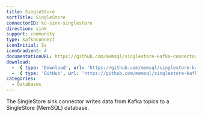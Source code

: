 ```yaml
---
title: SingleStore
sortTitle: SingleStore
connectorID: kc-sink-singlestore
direction: sink
support: community
type: kafkaConnect
iconInitial: Ss
iconGradient: 4
documentationURL: https://github.com/memsql/singlestore-kafka-connector
download:
  -  { type: 'Download', url: 'https://github.com/memsql/singlestore-kafka-connector/releases' }
  -  { type: 'GitHub', url: 'https://github.com/memsql/singlestore-kafka-connector' }
categories:
  - Databases
---
```

The SingleStore sink connector writes data from Kafka topics to a SingleStore (MemSQL) database.
